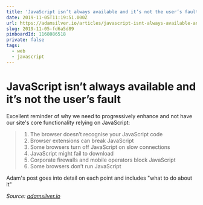 ```yaml
---
title: 'JavaScript isn’t always available and it’s not the user’s fault'
date: 2019-11-05T11:19:51.000Z
url: https://adamsilver.io/articles/javascript-isnt-always-available-and-its-not-the-users-fault/
slug: 2019-11-05-fd6a5d89
pinboardId: 1168086518
private: false
tags:
  - web
  - javascript
---
```


# JavaScript isn’t always available and it’s not the user’s fault

Excellent reminder of why we need to progressively enhance and not have our site's core functionality relying on JavaScript:

> 1.  The browser doesn’t recognise your JavaScript code
> 2.  Browser extensions can break JavaScript
> 3.  Some browsers turn off JavaScript on slow connections
> 4.  JavaScript might fail to download
> 5.  Corporate firewalls and mobile operators block JavaScript
> 6.  Some browsers don’t run JavaScript

Adam's post goes into detail on each point and includes "what to do about it"

_Source: [adamsilver.io](https://adamsilver.io/articles/javascript-isnt-always-available-and-its-not-the-users-fault/)_
